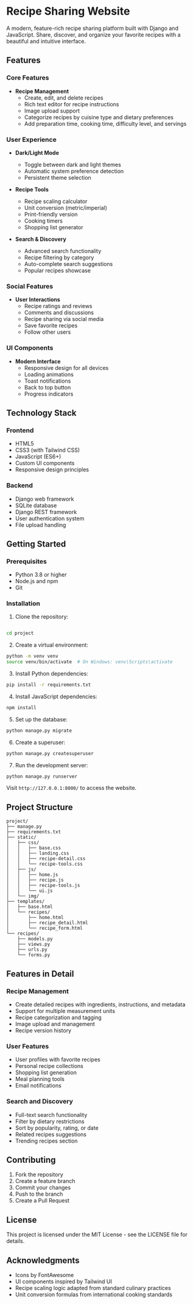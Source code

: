 # Recipe Sharing Website

A modern, feature-rich recipe sharing platform built with Django and JavaScript. Share, discover, and organize your favorite recipes with a beautiful and intuitive interface.

## Features

### Core Features
- **Recipe Management**
  - Create, edit, and delete recipes
  - Rich text editor for recipe instructions
  - Image upload support
  - Categorize recipes by cuisine type and dietary preferences
  - Add preparation time, cooking time, difficulty level, and servings

### User Experience
- **Dark/Light Mode**
  - Toggle between dark and light themes
  - Automatic system preference detection
  - Persistent theme selection

- **Recipe Tools**
  - Recipe scaling calculator
  - Unit conversion (metric/imperial)
  - Print-friendly version
  - Cooking timers
  - Shopping list generator

- **Search & Discovery**
  - Advanced search functionality
  - Recipe filtering by category
  - Auto-complete search suggestions
  - Popular recipes showcase

### Social Features
- **User Interactions**
  - Recipe ratings and reviews
  - Comments and discussions
  - Recipe sharing via social media
  - Save favorite recipes
  - Follow other users

### UI Components
- **Modern Interface**
  - Responsive design for all devices
  - Loading animations
  - Toast notifications
  - Back to top button
  - Progress indicators

## Technology Stack

### Frontend
- HTML5
- CSS3 (with Tailwind CSS)
- JavaScript (ES6+)
- Custom UI components
- Responsive design principles

### Backend
- Django web framework
- SQLite database
- Django REST framework
- User authentication system
- File upload handling

## Getting Started

### Prerequisites
- Python 3.8 or higher
- Node.js and npm
- Git

### Installation

1. Clone the repository:
```bash

cd project
```

2. Create a virtual environment:
```bash
python -m venv venv
source venv/bin/activate  # On Windows: venv\Scripts\activate
```

3. Install Python dependencies:
```bash
pip install -r requirements.txt
```

4. Install JavaScript dependencies:
```bash
npm install
```

5. Set up the database:
```bash
python manage.py migrate
```

6. Create a superuser:
```bash
python manage.py createsuperuser
```

7. Run the development server:
```bash
python manage.py runserver
```

Visit `http://127.0.0.1:8000/` to access the website.

## Project Structure

```
project/
├── manage.py
├── requirements.txt
├── static/
│   ├── css/
│   │   ├── base.css
│   │   ├── landing.css
│   │   ├── recipe-detail.css
│   │   └── recipe-tools.css
│   ├── js/
│   │   ├── home.js
│   │   ├── recipe.js
│   │   ├── recipe-tools.js
│   │   └── ui.js
│   └── img/
├── templates/
│   ├── base.html
│   └── recipes/
│       ├── home.html
│       ├── recipe_detail.html
│       └── recipe_form.html
└── recipes/
    ├── models.py
    ├── views.py
    ├── urls.py
    └── forms.py
```

## Features in Detail

### Recipe Management
- Create detailed recipes with ingredients, instructions, and metadata
- Support for multiple measurement units
- Recipe categorization and tagging
- Image upload and management
- Recipe version history

### User Features
- User profiles with favorite recipes
- Personal recipe collections
- Shopping list generation
- Meal planning tools
- Email notifications

### Search and Discovery
- Full-text search functionality
- Filter by dietary restrictions
- Sort by popularity, rating, or date
- Related recipes suggestions
- Trending recipes section

## Contributing

1. Fork the repository
2. Create a feature branch
3. Commit your changes
4. Push to the branch
5. Create a Pull Request

## License

This project is licensed under the MIT License - see the LICENSE file for details.

## Acknowledgments

- Icons by FontAwesome
- UI components inspired by Tailwind UI
- Recipe scaling logic adapted from standard culinary practices
- Unit conversion formulas from international cooking standards
